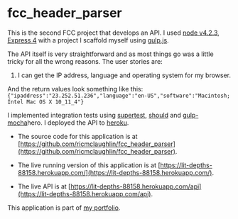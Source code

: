 # fcc_header_parser
This is the second FCC project that develops an API. I used [node v4.2.3](https://nodejs.org/en/), [Express 4](http://expressjs.com/) with a project I scaffold myself using [gulp.js](http://gulpjs.com/). 

The API itself is very straightforward and as most things go was a little tricky for all the wrong reasons. The user stories are:

1. I can get the IP address, language and operating system for my browser.

And the return values look something like this: `{"ipaddress":"23.252.51.236","language":"en-US","software":"Macintosh; Intel Mac OS X 10_11_4"}`

I implemented integration tests using [supertest](https://github.com/visionmedia/supertest), [should](https://shouldjs.github.io/) and [gulp-mocha](https://github.com/sindresorhus/gulp-mocha)hero. I deployed the API to [heroku](https://www.heroku.com/).

* The source code for this application is at [https://github.com/ricmclaughlin/fcc_header_parser](https://github.com/ricmclaughlin/fcc_header_parser).

* The live running version of this application is at [https://lit-depths-88158.herokuapp.com/](https://lit-depths-88158.herokuapp.com/).

* The live API is at [https://lit-depths-88158.herokuapp.com/api](https://lit-depths-88158.herokuapp.com/api).

This application is part of [my portfolio](http://ric.mclaughlin.today).
